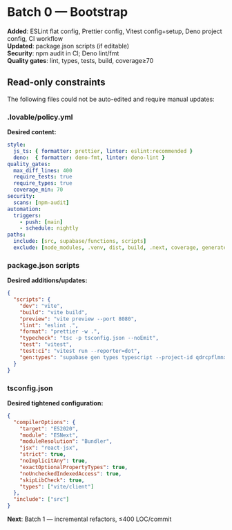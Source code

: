 # Batch 0 — Bootstrap

**Added**: ESLint flat config, Prettier config, Vitest config+setup, Deno project config, CI workflow  
**Updated**: package.json scripts (if editable)  
**Security**: npm audit in CI; Deno lint/fmt  
**Quality gates**: lint, types, tests, build, coverage≥70  

## Read-only constraints

The following files could not be auto-edited and require manual updates:

### .lovable/policy.yml
**Desired content:**
```yaml
style:
  js_ts: { formatter: prettier, linter: eslint:recommended }
  deno:  { formatter: deno-fmt, linter: deno-lint }
quality_gates:
  max_diff_lines: 400
  require_tests: true
  require_types: true
  coverage_min: 70
security:
  scans: [npm-audit]
automation:
  triggers:
    - push: [main]
    - schedule: nightly
paths:
  include: [src, supabase/functions, scripts]
  exclude: [node_modules, .venv, dist, build, .next, coverage, generated, supabase/.temp]
```

### package.json scripts
**Desired additions/updates:**
```json
{
  "scripts": {
    "dev": "vite",
    "build": "vite build", 
    "preview": "vite preview --port 8080",
    "lint": "eslint .",
    "format": "prettier -w .",
    "typecheck": "tsc -p tsconfig.json --noEmit",
    "test": "vitest",
    "test:ci": "vitest run --reporter=dot",
    "gen:types": "supabase gen types typescript --project-id qdrcpflmnxhkzrlhdhda > src/lib/database.types.ts"
  }
}
```

### tsconfig.json 
**Desired tightened configuration:**
```json
{
  "compilerOptions": {
    "target": "ES2020",
    "module": "ESNext", 
    "moduleResolution": "Bundler",
    "jsx": "react-jsx",
    "strict": true,
    "noImplicitAny": true,
    "exactOptionalPropertyTypes": true,
    "noUncheckedIndexedAccess": true,
    "skipLibCheck": true,
    "types": ["vite/client"]
  },
  "include": ["src"]
}
```

**Next**: Batch 1 — incremental refactors, ≤400 LOC/commit